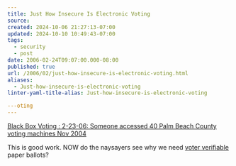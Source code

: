 ```yaml
---
title: Just How Insecure Is Electronic Voting
source: 
created: 2024-10-06 21:27:13-07:00
updated: 2024-10-10 10:49:43-07:00
tags:
  - security
  - post
date: 2006-02-24T09:07:00.000-08:00
published: true
url: /2006/02/just-how-insecure-is-electronic-voting.html
aliases:
  - Just-how-insecure-is-electronic-voting
linter-yaml-title-alias: Just-how-insecure-is-electronic-voting

---oting
---
```



[Black Box Voting : 2-23-06: Someone accessed 40 Palm Beach County voting machines Nov 2004](http://www.bbvforums.org/cgi-bin/forums/board-auth.cgi?file=/1954/19421.html "Black Box Voting : 2-23-06: Someone accessed 40 Palm Beach County voting machines Nov 2004")  
  
This is good work. NOW do the naysayers see why we need [voter verifiable](http://www.verifiedvoting.org/) paper ballots?